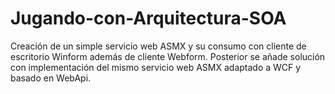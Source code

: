 # Jugando-con-Arquitectura-SOA
Creación de un simple servicio web ASMX y su consumo con cliente de escritorio Winform además de cliente Webform.
Posterior se añade solución con implementación del mismo servicio web ASMX adaptado a WCF y basado en WebApi. 
